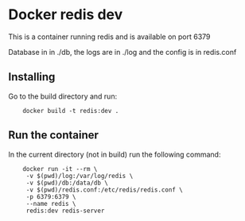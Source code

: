 Docker redis dev
================

This is a container running redis and is available on port 6379

Database in in ./db, the logs are in ./log and the config is in redis.conf

Installing
----------

Go to the build directory and run:

        docker build -t redis:dev .

Run the container
-----------------

In the current directory (not in build) run the following command:

        docker run -it --rm \
         -v $(pwd)/log:/var/log/redis \
         -v $(pwd)/db:/data/db \
         -v $(pwd)/redis.conf:/etc/redis/redis.conf \
         -p 6379:6379 \
         --name redis \
         redis:dev redis-server
